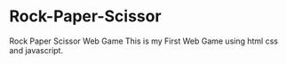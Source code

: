 # Rock-Paper-Scissor
Rock Paper Scissor Web Game 
This is my First Web Game using html css and javascript. 
